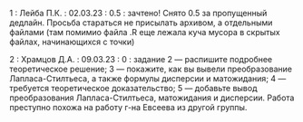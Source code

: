 1 : Лейба П.К. : 02.03.23 : 0.5 : зачтено! Снято 0.5 за пропущенный дедлайн. Просьба стараться не присылать архивом, а отдельными файлами (там помимио файла .R еще лежала куча мусора в скрытых файлах, начинающихся с точки)

2 : Храмцов Д.А. : 09.03.23 : 0 : задание 2 — распишите подробнее теоретическое решение; 3 — покажите, как вы вывели преобразование Лапласа-Стилтьеса, а также формулы дисперсии и матожидания; 4 — требуется теоретическое доказательство; 5 — добавьте вывод преобразования Лапласа-Стилтьеса, матожидания и дисперсии. Работа преступно похожа на работу г-на Евсеева из другой группы.
